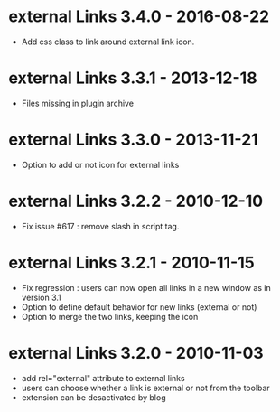 # external Links 3.4.0 - 2016-08-22

- Add css class to link around external link icon.

# external Links 3.3.1 - 2013-12-18

- Files missing in plugin archive

# external Links 3.3.0 - 2013-11-21

- Option to add or not icon for external links

# external Links 3.2.2 - 2010-12-10

- Fix issue #617 : remove slash in script tag.

# external Links 3.2.1 - 2010-11-15

- Fix regression : users can now open all links in a new window as in version 3.1
- Option to define default behavior for new links (external or not)
- Option to merge the two links, keeping the icon

# external Links 3.2.0 - 2010-11-03

- add rel="external" attribute to external links
- users can choose whether a link is external or not from the toolbar
- extension can be desactivated by blog
